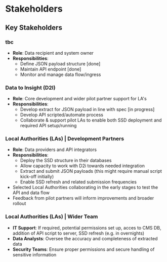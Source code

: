 # Stakeholders

## Key Stakeholders
### tbc
- **Role**: Data recipient and system owner
- **Responsibilities**:
  - Define JSON payload structure [done]
  - Maintain API endpoint [done]
  - Monitor and manage data flow/ingress 

### Data to Insight (D2I)
- **Role**: Core development and wider pilot partner support for LA's
- **Responsibilities**:
  - Develop extract for JSON payload in line with spec [in progress]
  - Develop API scripted/automate process 
  - Collaborate & support pilot LAs to enable both SSD deployment and required API setup/running

### Local Authorities (LAs) | Development Partners
- **Role**: Data providers and API integrators
- **Responsibilities**:
  - Deploy the SSD structure in their databases
  - Allow capacity to work with D2i towards needed integration
  - Extract and submit JSON payloads (this might require manual script kick-off initially)
  - Enable SSD refresh and related submission frequencies
- Selected Local Authorities collaborating in the early stages to test the API and data flow
- Feedback from pilot partners will inform improvements and broader rollout

### Local Authorities (LAs) | Wider Team
- **IT Support**: If required, potential permissions set up, acces to CMS DB, addition of API script to server, SSD refresh (e.g. in overnights)
- **Data Analysts**: Oversee the accuracy and completeness of extracted data
- **Security Teams**: Ensure proper permissions and secure handling of sensitive information

